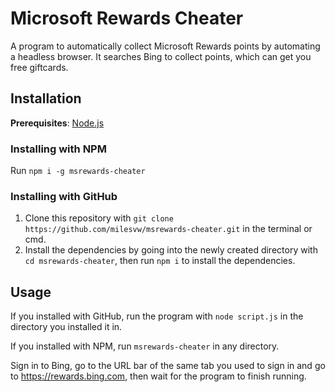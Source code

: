 # Microsoft Rewards Cheater

A program to automatically collect Microsoft Rewards points by automating a headless browser. It searches Bing to collect points, which can get you free giftcards. 

## Installation

**Prerequisites**: [Node.js](https://nodejs.org/en)

### Installing with NPM

Run `npm i -g msrewards-cheater`

### Installing with GitHub

1. Clone this repository with `git clone https://github.com/milesvw/msrewards-cheater.git` in the terminal or cmd. 
2. Install the dependencies by going into the newly created directory with `cd msrewards-cheater`, then run `npm i` to install the dependencies. 

## Usage

If you installed with GitHub, run the program with `node script.js` in the directory you installed it in. 

If you installed with NPM, run `msrewards-cheater` in any directory. 

Sign in to Bing, go to the URL bar of the same tab you used to sign in and go to https://rewards.bing.com, then wait for the program to finish running. 